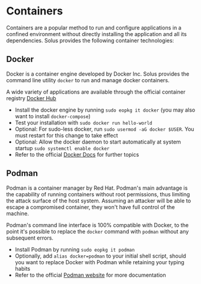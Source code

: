 # Containers

Containers are a popular method to run and configure applications in a confined environment without directly installing the application and all its dependencies. Solus provides the following container technologies:

## Docker

Docker is a container engine developed by Docker Inc. Solus provides the command line utility `docker` to run and manage docker containers.

A wide variety of applications are available through the official container registry [Docker Hub](https://hub.docker.com/search?q=)

- Install the docker engine by running `sudo eopkg it docker` (you may also want to install `docker-compose`)
- Test your installation with `sudo docker run hello-world`
- Optional: For sudo-less docker, run `sudo usermod -aG docker $USER`. You must restart for this change to take effect
- Optional: Allow the docker daemon to start automatically at system startup `sudo systemctl enable docker`
- Refer to the official [Docker Docs](https://docs.docker.com/) for further topics

## Podman

Podman is a container manager by Red Hat. Podman's main advantage is the capability of running containers without root permissions, thus limiting the attack surface of the host system. Assuming an attacker will be able to escape a compromised container, they won't have full control of the machine.

Podman's command line interface is 100% compatible with Docker, to the point it's possible to replace the `docker` command with `podman` without any subsequent errors.

- Install Podman by running `sudo eopkg it podman`
- Optionally, add `alias docker=podman` to your initial shell script, should you want to replace Docker with Podman while retaining your typing habits
- Refer to the official [Podman website](https://podman.io/) for more documentation
